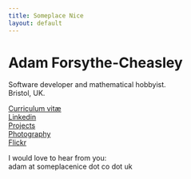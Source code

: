 ```yaml
---
title: Someplace Nice
layout: default
---
```


# Adam Forsythe-Cheasley

Software developer and mathematical hobbyist.  
Bristol, UK.

[Curriculum vitæ](https://docs.google.com/document/d/1E12laGHJfH6mGAr6N2Hfm41x5Xi4aKiSwxxWUx4pbmw/edit?usp=sharing)  
[Linkedin](http://www.linkedin.com/in/adamcheasley)  
[Projects](/projects/index.html)  
[Photography](http://www.adamcheasley.com/)  
[Flickr](http://www.flickr.com/photos/someplacenice/)  

I would love to hear from you:  
adam at someplacenice dot co dot uk
